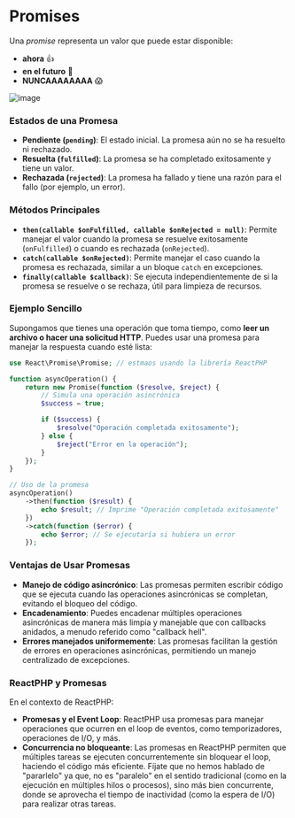 
# Promises

Una *promise* representa un valor que puede estar disponible:
- __ahora__ 👍
- __en el futuro__ 🔮
- __NUNCAAAAAAAA__ 😱

![image](https://github.com/user-attachments/assets/ba97d5c8-946c-447c-b771-40753ba4689c)

### Estados de una Promesa

   - **Pendiente (`pending`)**: El estado inicial. La promesa aún no se ha resuelto ni rechazado.
   - **Resuelta (`fulfilled`)**: La promesa se ha completado exitosamente y tiene un valor.
   - **Rechazada (`rejected`)**: La promesa ha fallado y tiene una razón para el fallo (por ejemplo, un error).

### Métodos Principales
   - **`then(callable $onFulfilled, callable $onRejected = null)`**: Permite manejar el valor cuando la promesa se resuelve exitosamente (`onFulfilled`) o cuando es rechazada (`onRejected`).
   - **`catch(callable $onRejected)`**: Permite manejar el caso cuando la promesa es rechazada, similar a un bloque `catch` en excepciones.
   - **`finally(callable $callback)`**: Se ejecuta independientemente de si la promesa se resuelve o se rechaza, útil para limpieza de recursos.

### Ejemplo Sencillo

Supongamos que tienes una operación que toma tiempo, como __leer un archivo o hacer una solicitud HTTP__. Puedes usar una promesa para manejar la respuesta cuando esté lista:

```php
use React\Promise\Promise; // estmaos usando la librería ReactPHP

function asyncOperation() {
    return new Promise(function ($resolve, $reject) {
        // Simula una operación asincrónica
        $success = true;

        if ($success) {
            $resolve("Operación completada exitosamente");
        } else {
            $reject("Error en la operación");
        }
    });
}

// Uso de la promesa
asyncOperation()
    ->then(function ($result) {
        echo $result; // Imprime "Operación completada exitosamente"
    })
    ->catch(function ($error) {
        echo $error; // Se ejecutaría si hubiera un error
    });
```

### Ventajas de Usar Promesas
- **Manejo de código asincrónico**: Las promesas permiten escribir código que se ejecuta cuando las operaciones asincrónicas se completan, evitando el bloqueo del código.
- **Encadenamiento**: Puedes encadenar múltiples operaciones asincrónicas de manera más limpia y manejable que con callbacks anidados, a menudo referido como "callback hell".
- **Errores manejados uniformemente**: Las promesas facilitan la gestión de errores en operaciones asincrónicas, permitiendo un manejo centralizado de excepciones.

### ReactPHP y Promesas

En el contexto de ReactPHP:
- **Promesas y el Event Loop**: ReactPHP usa promesas para manejar operaciones que ocurren en el loop de eventos, como temporizadores, operaciones de I/O, y más.
- **Concurrencia no bloqueante**: Las promesas en ReactPHP permiten que múltiples tareas se ejecuten concurrentemente sin bloquear el loop, haciendo el código más eficiente.  Fíjate que no hemos hablado de "pararlelo" ya que, no es "paralelo" en el sentido tradicional (como en la ejecución en múltiples hilos o procesos), sino más bien concurrente, donde se aprovecha el tiempo de inactividad (como la espera de I/O) para realizar otras tareas.
